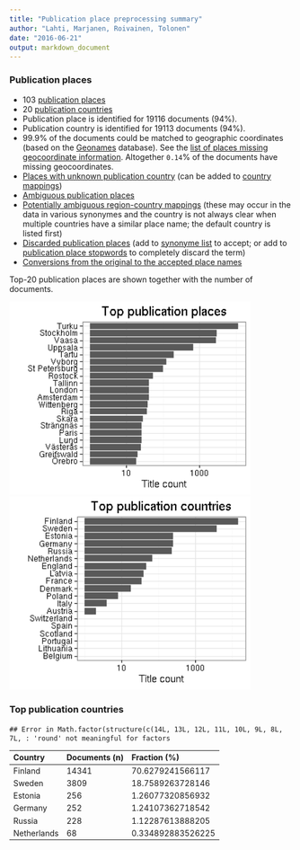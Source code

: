 ```yaml
---
title: "Publication place preprocessing summary"
author: "Lahti, Marjanen, Roivainen, Tolonen"
date: "2016-06-21"
output: markdown_document
---
```


### Publication places

 * 103 [publication places](output.tables/publication_place_accepted.csv)
 * 20 [publication countries](output.tables/country_accepted.csv) 
 * Publication place is identified for 19116 documents (94%). 
 * Publication country is identified for 19113 documents (94%).
 * 99.9% of the documents could be matched to geographic coordinates (based on the [Geonames](http://download.geonames.org/export/dump/) database). See the [list of places missing geocoordinate information](output.tables/absentgeocoordinates.csv). Altogether ``0.14``% of the documents have missing geocoordinates.
 * [Places with unknown publication country](output.tables/publication_place_missingcountry.csv) (can be added to [country mappings](https://github.com/rOpenGov/bibliographica/blob/master/inst/extdata/reg2country.csv))
 * [Ambiguous publication places](output.tables/publication_place_ambiguous.csv)
 * [Potentially ambiguous region-country mappings](output.tables/publication_country_ambiguous.csv) (these may occur in the data in various synonymes and the country is not always clear when multiple countries have a similar place name; the default country is listed first)
 * [Discarded publication places](output.tables/publication_place_discarded.csv) (add to [synonyme list](https://github.com/rOpenGov/bibliographica/blob/master/inst/extdata/PublicationPlaceSynonymes.csv) to accept; or add to [publication place stopwords](https://github.com/rOpenGov/bibliographica/blob/master/inst/extdata/stopwords_for_place.csv) to completely discard the term)
 * [Conversions from the original to the accepted place names](output.tables/publication_place_conversion_nontrivial.csv)

Top-20 publication places are shown together with the number of documents.

<img src="figure/summaryplace-1.png" title="plot of chunk summaryplace" alt="plot of chunk summaryplace" width="430px" /><img src="figure/summaryplace-2.png" title="plot of chunk summaryplace" alt="plot of chunk summaryplace" width="430px" />


### Top publication countries


```
## Error in Math.factor(structure(c(14L, 13L, 12L, 11L, 10L, 9L, 8L, 7L, : 'round' not meaningful for factors
```



|Country     |Documents (n) |Fraction (%)      |
|:-----------|:-------------|:-----------------|
|Finland     |14341         |70.6279241566117  |
|Sweden      |3809          |18.7589263728146  |
|Estonia     |256           |1.26077320856932  |
|Germany     |252           |1.24107362718542  |
|Russia      |228           |1.12287613888205  |
|Netherlands |68            |0.334892883526225 |

